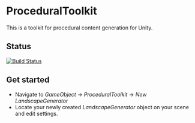 # ProceduralToolkit
This is a toolkit for procedural content generation for Unity.

## Status
[![Build Status](https://daniilryzhkov.visualstudio.com/ProceduralToolkit/_apis/build/status/ProceduralToolkit%20Testing?branchName=refs%2Fpull%2F1%2Fmerge)](https://daniilryzhkov.visualstudio.com/ProceduralToolkit/_build/latest?definitionId=3&branchName=refs%2Fpull%2F1%2Fmerge)

## Get started
* Navigate to *GameObject* -> *ProceduralToolkit* -> *New LandscapeGenerator*
* Locate your newly created *LandscapeGenerator* object on your scene and edit settings.
